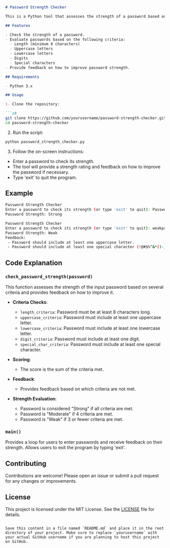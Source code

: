 ```markdown
# Password Strength Checker

This is a Python tool that assesses the strength of a password based on various criteria such as length, presence of uppercase and lowercase letters, numbers, and special characters. The tool provides feedback to users on the strength of their passwords.

## Features

- Check the strength of a password.
- Evaluate passwords based on the following criteria:
  - Length (minimum 8 characters)
  - Uppercase letters
  - Lowercase letters
  - Digits
  - Special characters
- Provide feedback on how to improve password strength.

## Requirements

- Python 3.x

## Usage

1. Clone the repository:

```sh
git clone https://github.com/yourusername/password-strength-checker.git
cd password-strength-checker
```

2. Run the script:

```sh
python password_strength_checker.py
```

3. Follow the on-screen instructions:

- Enter a password to check its strength.
- The tool will provide a strength rating and feedback on how to improve the password if necessary.
- Type 'exit' to quit the program.

## Example

```sh
Password Strength Checker
Enter a password to check its strength (or type 'exit' to quit): Password123!
Password Strength: Strong

Password Strength Checker
Enter a password to check its strength (or type 'exit' to quit): weakpass
Password Strength: Weak
Feedback:
 - Password should include at least one uppercase letter.
 - Password should include at least one special character (!@#$%^&*()-_=+[]{}|;:'",.<>?/`~).
```

## Code Explanation

### `check_password_strength(password)`

This function assesses the strength of the input password based on several criteria and provides feedback on how to improve it.

- **Criteria Checks**:
  - `length_criteria`: Password must be at least 8 characters long.
  - `uppercase_criteria`: Password must include at least one uppercase letter.
  - `lowercase_criteria`: Password must include at least one lowercase letter.
  - `digit_criteria`: Password must include at least one digit.
  - `special_char_criteria`: Password must include at least one special character.

- **Scoring**:
  - The score is the sum of the criteria met.

- **Feedback**:
  - Provides feedback based on which criteria are not met.

- **Strength Evaluation**:
  - Password is considered "Strong" if all criteria are met.
  - Password is "Moderate" if 4 criteria are met.
  - Password is "Weak" if 3 or fewer criteria are met.

### `main()`

Provides a loop for users to enter passwords and receive feedback on their strength. Allows users to exit the program by typing 'exit'.

## Contributing

Contributions are welcome! Please open an issue or submit a pull request for any changes or improvements.

## License

This project is licensed under the MIT License. See the [LICENSE](LICENSE) file for details.
```

Save this content in a file named `README.md` and place it in the root directory of your project. Make sure to replace `yourusername` with your actual GitHub username if you are planning to host this project on GitHub.
